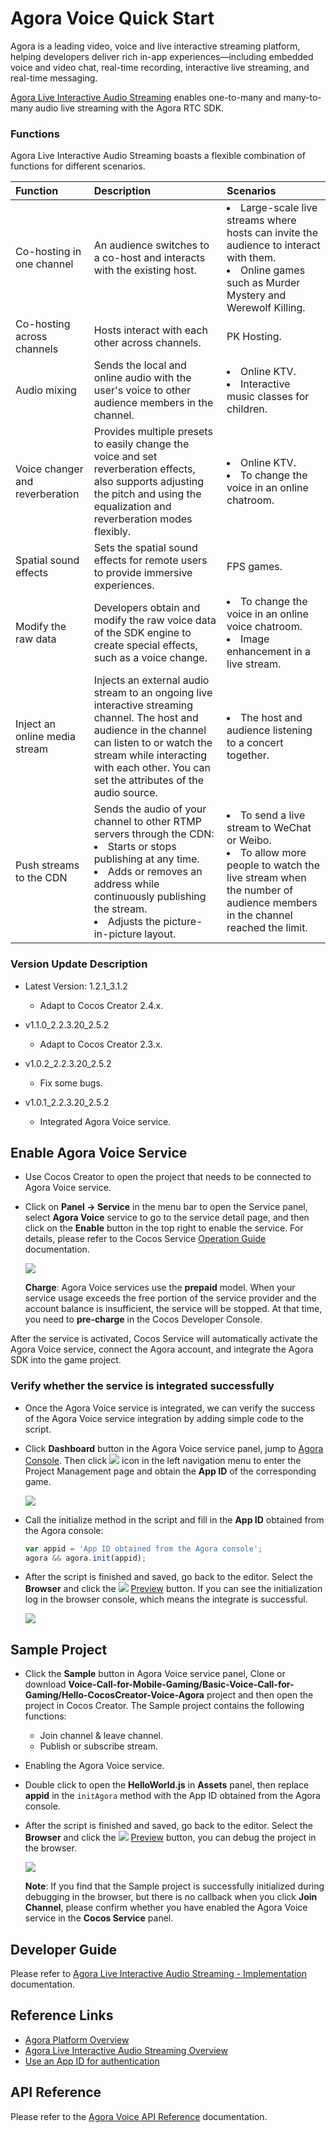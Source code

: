 # Agora Voice Quick Start

Agora is a leading video, voice and live interactive streaming platform, helping developers deliver rich in-app experiences—including embedded voice and video chat, real-time recording, interactive live streaming, and real-time messaging.

[Agora Live Interactive Audio Streaming](https://docs.agora.io/en/Audio%20Broadcast/product_live_audio?platform=All%20Platforms) enables one-to-many and many-to-many audio live streaming with the Agora RTC SDK.

### Functions

Agora Live Interactive Audio Streaming boasts a flexible combination of functions for different scenarios.

| Function                        | Description                                                  | Scenarios                                                     |
| :------------------------------- | :------------------------------------------------------------ | :------------------------------------------------------------ |
| Co-hosting in one channel       | An audience switches to a co-host and interacts with the existing host. | <li>Large-scale live streams where hosts can invite the audience to interact with them. <li>Online games such as Murder Mystery and Werewolf Killing. |
| Co-hosting across channels      | Hosts interact with each other across channels.              | PK Hosting.                                                  |
| Audio mixing                    | Sends the local and online audio with the user's voice to other audience members in the channel. | <li>Online KTV. <li>Interactive music classes for children.  |
| Voice changer and reverberation | Provides multiple presets to easily change the voice and set reverberation effects, also supports adjusting the pitch and using the equalization and reverberation modes flexibly. | <li>Online KTV.<li>To change the voice in an online chatroom. |
| Spatial sound effects           | Sets the spatial sound effects for remote users to provide immersive experiences. | FPS games.                                                   |
| Modify the raw data             | Developers obtain and modify the raw voice data of the SDK engine to create special effects, such as a voice change. | <li>To change the voice in an online voice chatroom.<li>Image enhancement in a live stream. |
| Inject an online media stream   | Injects an external audio stream to an ongoing live interactive streaming channel. The host and audience in the channel can listen to or watch the stream while interacting with each other. You can set the attributes of the audio source. | <li>The host and audience listening to a concert together.   |
| Push streams to the CDN         | Sends the audio of your channel to other RTMP servers through the CDN:<li>Starts or stops publishing at any time.<li>Adds or removes an address while continuously publishing the stream. <li>Adjusts the picture-in-picture layout. | <li>To send a live stream to WeChat or Weibo.<li>To allow more people to watch the live stream when the number of audience members in the channel reached the limit. |

### Version Update Description

- Latest Version: 1.2.1_3.1.2

    - Adapt to Cocos Creator 2.4.x.

- v1.1.0_2.2.3.20_2.5.2

    - Adapt to Cocos Creator 2.3.x.

- v1.0.2_2.2.3.20_2.5.2

    - Fix some bugs.

- v1.0.1_2.2.3.20_2.5.2

    - Integrated Agora Voice service.

## Enable Agora Voice Service

- Use Cocos Creator to open the project that needs to be connected to Agora Voice service.

- Click on **Panel -> Service** in the menu bar to open the Service panel, select **Agora Voice** service to go to the service detail page, and then click on the **Enable** button in the top right to enable the service. For details, please refer to the Cocos Service [Operation Guide](./index.md#usage) documentation.

    ![](agora/agora-panel.png)

    **Charge**: Agora Voice services use the **prepaid** model. When your service usage exceeds the free portion of the service provider and the account balance is insufficient, the service will be stopped. At that time, you need to **pre-charge** in the Cocos Developer Console. 

After the service is activated, Cocos Service will automatically activate the Agora Voice service, connect the Agora account, and integrate the Agora SDK into the game project.

### Verify whether the service is integrated successfully

- Once the Agora Voice service is integrated, we can verify the success of the Agora Voice service integration by adding simple code to the script.

- Click **Dashboard** button in the Agora Voice service panel, jump to [Agora Console](https://console.agora.io/). Then click ![](agora/agora-projecticon.png) icon in the left navigation menu to enter the Project Management page and obtain the **App ID** of the corresponding game.

    ![](agora/agora-param.png)

- Call the initialize method in the script and fill in the **App ID** obtained from the Agora console:

    ```js
    var appid = 'App ID obtained from the Agora console';
    agora && agora.init(appid);
    ```

- After the script is finished and saved, go back to the editor. Select the **Browser** and click the ![](./image/preview-button.jpg) [Preview](../getting-started/basics/preview-build.md) button. If you can see the initialization log in the browser console, which means the integrate is successful.

    ![](agora/agora-debugging.png)

## Sample Project

- Click the **Sample** button in Agora Voice service panel, Clone or download **Voice-Call-for-Mobile-Gaming/Basic-Voice-Call-for-Gaming/Hello-CocosCreator-Voice-Agora** project and then open the project in Cocos Creator. The Sample project contains the following functions:

  - Join channel & leave channel.
  - Publish or subscribe stream.

- Enabling the Agora Voice service.

- Double click to open the **HelloWorld.js** in **Assets** panel, then replace **appid** in the `initAgora` method with the App ID obtained from the Agora console.

- After the script is finished and saved, go back to the editor. Select the **Browser** and click the ![](./image/preview-button.jpg) [Preview](../getting-started/basics/preview-build.md) button, you can debug the project in the browser.

  ![](agora/agora-sample.jpg)

  **Note**: If you find that the Sample project is successfully initialized during debugging in the browser, but there is no callback when you click **Join Channel**, please confirm whether you have enabled the Agora Voice service in the **Cocos Service** panel.

## Developer Guide

Please refer to [Agora Live Interactive Audio Streaming - Implementation](https://docs.agora.io/en/Audio%20Broadcast/start_live_audio_cocos_creator?platform=Cocos%20Creator#implementation) documentation.

## Reference Links

- [Agora Platform Overview](https://docs.agora.io/en/Agora%20Platform/agora_platform?platform=All%20Platforms)
- [Agora Live Interactive Audio Streaming Overview](https://docs.agora.io/en/Audio%20Broadcast/product_live_audio?platform=All%20Platforms)
- [Use an App ID for authentication](https://docs.agora.io/en/Agora%20Platform/token?platform=All%20Platforms) 

## API Reference

Please refer to the [Agora Voice API Reference](https://docs.agora.io/en/Audio%20Broadcast/API%20Reference/cocos_creator_voice/index.html) documentation.
